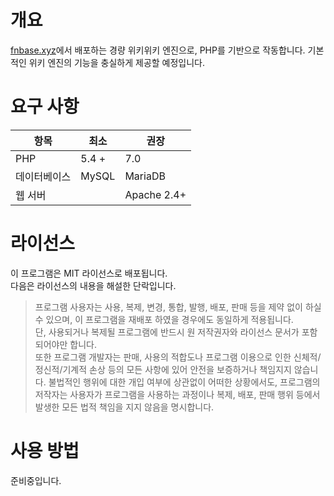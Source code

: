 # 개요
[fnbase.xyz](https://fnbase.xyz)에서 배포하는 경량 위키위키 엔진으로, PHP를 기반으로 작동합니다.
기본적인 위키 엔진의 기능을 충실하게 제공할 예정입니다.

# 요구 사항
항목 | 최소 | 권장 |
---- | ---- | ---- |
PHP | 5.4 + | 7.0 |
데이터베이스 | MySQL | MariaDB |
웹 서버 |  | Apache 2.4+ |

# 라이선스
이 프로그램은 MIT 라이선스로 배포됩니다.<br>다음은 라이선스의 내용을 해설한 단락입니다.
> 프로그램 사용자는 사용, 복제, 변경, 통합, 발행, 배포, 판매 등을 제약 없이 하실 수 있으며, 이 프로그램을 재배포 하였을 경우에도 동일하게 적용됩니다.<br>
단, 사용되거나 복제될 프로그램에 반드시 원 저작권자와 라이선스 문서가 포함되어야만 합니다.<br>
> 또한 프로그램 개발자는 판매, 사용의 적합도나 프로그램 이용으로 인한 신체적/정신적/기계적 손상 등의 모든 사항에 있어 안전을 보증하거나 책임지지 않습니다. 불법적인 행위에 대한 개입 여부에 상관없이 어떠한 상황에서도, 프로그램의 저작자는 사용자가 프로그램을 사용하는 과정이나 복제, 배포, 판매 행위 등에서 발생한 모든 법적 책임을 지지 않음을 명시합니다.

# 사용 방법
준비중입니다.
